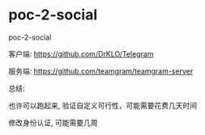 # poc-2-social
poc-2-social

客户端: https://github.com/DrKLO/Telegram

服务端: https://github.com/teamgram/teamgram-server

总结:

也许可以跑起来, 验证自定义可行性，可能需要花费几天时间

修改身份认证, 可能需要几周
